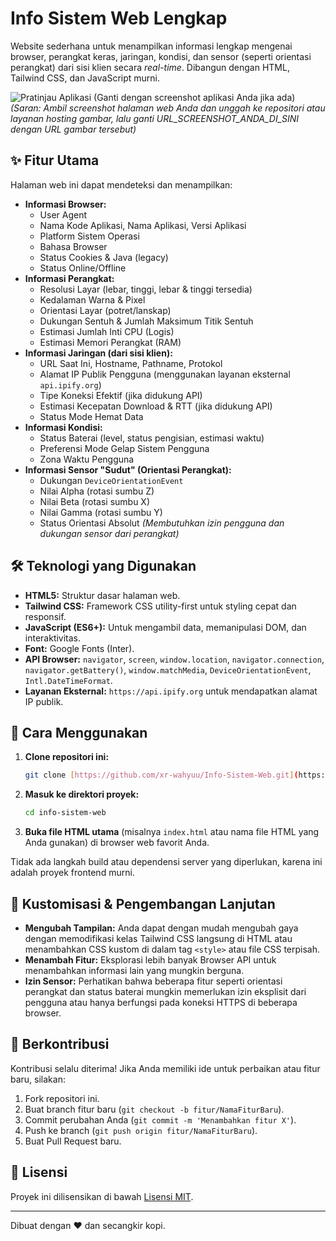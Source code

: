 # Info Sistem Web Lengkap

Website sederhana untuk menampilkan informasi lengkap mengenai browser, perangkat keras, jaringan, kondisi, dan sensor (seperti orientasi perangkat) dari sisi klien secara *real-time*. Dibangun dengan HTML, Tailwind CSS, dan JavaScript murni.

![Pratinjau Aplikasi (Ganti dengan screenshot aplikasi Anda jika ada)](https://i.imgur.com/yMtnjve.png)
*(Saran: Ambil screenshot halaman web Anda dan unggah ke repositori atau layanan hosting gambar, lalu ganti URL_SCREENSHOT_ANDA_DI_SINI dengan URL gambar tersebut)*

## ✨ Fitur Utama

Halaman web ini dapat mendeteksi dan menampilkan:

* **Informasi Browser:**
    * User Agent
    * Nama Kode Aplikasi, Nama Aplikasi, Versi Aplikasi
    * Platform Sistem Operasi
    * Bahasa Browser
    * Status Cookies & Java (legacy)
    * Status Online/Offline
* **Informasi Perangkat:**
    * Resolusi Layar (lebar, tinggi, lebar & tinggi tersedia)
    * Kedalaman Warna & Pixel
    * Orientasi Layar (potret/lanskap)
    * Dukungan Sentuh & Jumlah Maksimum Titik Sentuh
    * Estimasi Jumlah Inti CPU (Logis)
    * Estimasi Memori Perangkat (RAM)
* **Informasi Jaringan (dari sisi klien):**
    * URL Saat Ini, Hostname, Pathname, Protokol
    * Alamat IP Publik Pengguna (menggunakan layanan eksternal `api.ipify.org`)
    * Tipe Koneksi Efektif (jika didukung API)
    * Estimasi Kecepatan Download & RTT (jika didukung API)
    * Status Mode Hemat Data
* **Informasi Kondisi:**
    * Status Baterai (level, status pengisian, estimasi waktu)
    * Preferensi Mode Gelap Sistem Pengguna
    * Zona Waktu Pengguna
* **Informasi Sensor "Sudut" (Orientasi Perangkat):**
    * Dukungan `DeviceOrientationEvent`
    * Nilai Alpha (rotasi sumbu Z)
    * Nilai Beta (rotasi sumbu X)
    * Nilai Gamma (rotasi sumbu Y)
    * Status Orientasi Absolut
    *(Membutuhkan izin pengguna dan dukungan sensor dari perangkat)*

## 🛠️ Teknologi yang Digunakan

* **HTML5:** Struktur dasar halaman web.
* **Tailwind CSS:** Framework CSS utility-first untuk styling cepat dan responsif.
* **JavaScript (ES6+):** Untuk mengambil data, memanipulasi DOM, dan interaktivitas.
* **Font:** Google Fonts (Inter).
* **API Browser:** `navigator`, `screen`, `window.location`, `navigator.connection`, `navigator.getBattery()`, `window.matchMedia`, `DeviceOrientationEvent`, `Intl.DateTimeFormat`.
* **Layanan Eksternal:** `https://api.ipify.org` untuk mendapatkan alamat IP publik.

## 🚀 Cara Menggunakan

1.  **Clone repositori ini:**
    ```bash
    git clone [https://github.com/xr-wahyuu/Info-Sistem-Web.git](https://github.com/xr-wahyuu/Info-Sistem-Web.git)
    ```
2.  **Masuk ke direktori proyek:**
    ```bash
    cd info-sistem-web
    ```
3.  **Buka file HTML utama** (misalnya `index.html` atau nama file HTML yang Anda gunakan) di browser web favorit Anda.

Tidak ada langkah build atau dependensi server yang diperlukan, karena ini adalah proyek frontend murni.

## 🔧 Kustomisasi & Pengembangan Lanjutan

* **Mengubah Tampilan:** Anda dapat dengan mudah mengubah gaya dengan memodifikasi kelas Tailwind CSS langsung di HTML atau menambahkan CSS kustom di dalam tag `<style>` atau file CSS terpisah.
* **Menambah Fitur:** Eksplorasi lebih banyak Browser API untuk menambahkan informasi lain yang mungkin berguna.
* **Izin Sensor:** Perhatikan bahwa beberapa fitur seperti orientasi perangkat dan status baterai mungkin memerlukan izin eksplisit dari pengguna atau hanya berfungsi pada koneksi HTTPS di beberapa browser.

## 🤝 Berkontribusi

Kontribusi selalu diterima! Jika Anda memiliki ide untuk perbaikan atau fitur baru, silakan:
1.  Fork repositori ini.
2.  Buat branch fitur baru (`git checkout -b fitur/NamaFiturBaru`).
3.  Commit perubahan Anda (`git commit -m 'Menambahkan fitur X'`).
4.  Push ke branch (`git push origin fitur/NamaFiturBaru`).
5.  Buat Pull Request baru.

## 📄 Lisensi

Proyek ini dilisensikan di bawah [Lisensi MIT](LICENSE.md).

---

Dibuat dengan ❤️ dan secangkir kopi.
